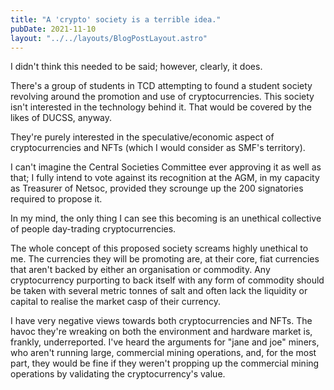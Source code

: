 ```yaml
---
title: "A 'crypto' society is a terrible idea."
pubDate: 2021-11-10
layout: "../../layouts/BlogPostLayout.astro"
---
```



I didn't think this needed to be said; however,  clearly, it does. 

There's a group of students in TCD attempting to found a student society revolving around the promotion and use of cryptocurrencies. This society isn't interested in the technology behind it. That would be covered by the likes of DUCSS, anyway. 

They're purely interested in the speculative/economic aspect of cryptocurrencies and NFTs (which I would consider as SMF's territory).

I can't imagine the Central Societies Committee ever approving it as well as that; I fully intend to vote against its recognition at the AGM, in my capacity as Treasurer of Netsoc, provided they scrounge up the 200 signatories required to propose it.

In my mind, the only thing I can see this becoming is an unethical collective of people day-trading cryptocurrencies. 

The whole concept of this proposed society screams highly unethical to me. The currencies they will be promoting are, at their core, fiat currencies that aren't backed by either an organisation or commodity. Any cryptocurrency purporting to back itself with any form of commodity should be taken with several metric tonnes of salt and often lack the liquidity or capital to realise the market casp of their currency. 

I have very negative views towards both cryptocurrencies and NFTs. The havoc they're wreaking on both the environment and hardware market is, frankly, underreported. I've heard the arguments for "jane and joe" miners, who aren't running large, commercial mining operations, and, for the most part, they would be fine if they weren't propping up the commercial mining operations by validating the cryptocurrency's value. 
